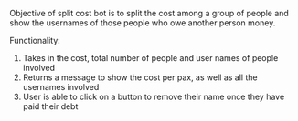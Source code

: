 Objective of split cost bot is to split the cost among a group of people and show the usernames of those people who owe another person money. 

Functionality: 
1. Takes in the cost, total number of people and user names of people involved
2. Returns a message to show the cost per pax, as well as all the usernames involved
3. User is able to click on a button to remove their name once they have paid their debt
